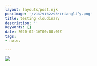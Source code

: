 ```yaml
---
layout: layouts/post.njk
postImage: "/v1579162295/trianglify.png"
title: testing cloudinary
description: ''
keywords: []
date: 2020-02-10T00:00:00Z
tags:
- notes

---
```

![](/v1581354261/IMG_20200110_204858_kcudqr.jpg)